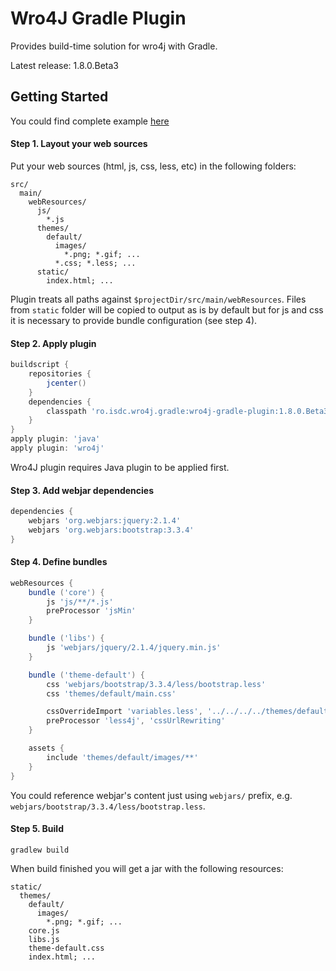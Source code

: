 # Wro4J Gradle Plugin

Provides build-time solution for wro4j with Gradle.

Latest release: 1.8.0.Beta3

## Getting Started

You could find complete example [here](https://github.com/IlyaAI/wro4j-gradle-plugin-sample)

#### Step 1. Layout your web sources

Put your web sources (html, js, css, less, etc) in the following folders:
```
src/
  main/
    webResources/
      js/
        *.js
      themes/
        default/
          images/
            *.png; *.gif; ...
          *.css; *.less; ...
      static/
        index.html; ...
```
Plugin treats all paths against `$projectDir/src/main/webResources`.
Files from `static` folder will be copied to output as is by default but for js and css it is necessary to provide bundle configuration (see step 4).

#### Step 2. Apply plugin
```groovy
buildscript {
    repositories {
        jcenter()
    }
    dependencies {
        classpath 'ro.isdc.wro4j.gradle:wro4j-gradle-plugin:1.8.0.Beta3'
    }
}
apply plugin: 'java'
apply plugin: 'wro4j'
```
Wro4J plugin requires Java plugin to be applied first.

#### Step 3. Add webjar dependencies
```groovy
dependencies {
    webjars 'org.webjars:jquery:2.1.4'
    webjars 'org.webjars:bootstrap:3.3.4'
}
```

#### Step 4. Define bundles
```groovy
webResources {
    bundle ('core') {
        js 'js/**/*.js'
        preProcessor 'jsMin'
    }

    bundle ('libs') {
        js 'webjars/jquery/2.1.4/jquery.min.js'
    }

    bundle ('theme-default') {
        css 'webjars/bootstrap/3.3.4/less/bootstrap.less'
        css 'themes/default/main.css'

        cssOverrideImport 'variables.less', '../../../../themes/default/variables.less'
        preProcessor 'less4j', 'cssUrlRewriting'
    }

    assets {
        include 'themes/default/images/**'
    }
}
```
You could reference webjar's content just using `webjars/` prefix, e.g. `webjars/bootstrap/3.3.4/less/bootstrap.less`.

#### Step 5. Build
```
gradlew build
```
When build finished you will get a jar with the following resources:
```
static/
  themes/
    default/
      images/
        *.png; *.gif; ...
    core.js
    libs.js
    theme-default.css
    index.html; ...
```